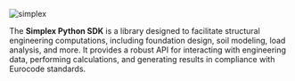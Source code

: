 ![simplex](./docs/static/img/simplex_text_blue.png)

The **Simplex Python SDK** is a library designed to facilitate structural engineering computations, including foundation design, soil modeling, load analysis, and more. It provides a robust API for interacting with engineering data, performing calculations, and generating results in compliance with Eurocode standards.
